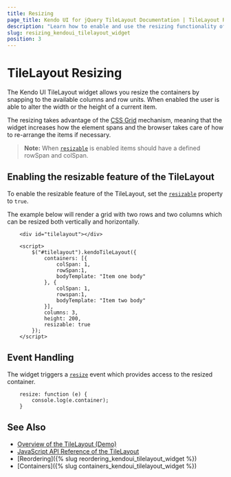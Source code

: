 ```yaml
---
title: Resizing
page_title: Kendo UI for jQuery TileLayout Documentation | TileLayout Resizing
description: "Learn how to enable and use the resizing functionality of the Kendo UI for jQuery TileLayout."
slug: resizing_kendoui_tilelayout_widget
position: 3
---
```


# TileLayout Resizing

The Kendo UI TileLayout widget allows you resize the containers by snapping to the available columns and row units. When enabled the user is able to alter the width or the height of а current item. 

The resizing takes advantage of the [CSS Grid](https://css-tricks.com/snippets/css/complete-guide-grid/) mechanism, meaning that the widget increases how the element spans and the browser takes care of how to re-arrange the items if necessary.

> **Note:** When [`resizable`](/api/javascript/ui/tilelayout/configuration/resizable) is enabled items should have a defined rowSpan and colSpan.

## Enabling the resizable feature of the TileLayout

To enable the resizable feature of the TileLayout, set the [`resizable`](/api/javascript/ui/tilelayout/configuration/resizable) property to `true`.

The example below will render a grid with two rows and two columns which can be resized both vertically and horizontally.


```dojo
    <div id="tilelayout"></div>

    <script>
        $("#tilelayout").kendoTileLayout({
            containers: [{
                colSpan: 1,
                rowSpan:1,
                bodyTemplate: "Item one body"
            }, {
                colSpan: 1,
                rowspan:1,
                bodyTemplate: "Item two body"
            }],
            columns: 3,
            height: 200,
            resizable: true
        });
    </script>
```

## Event Handling

The widget triggers a [`resize`](/api/javascript/ui/tilelayout/events/resize) event which provides access to the resized container.

```
    resize: function (e) {
        console.log(e.container);
    }
```

## See Also

* [Overview of the TileLayout (Demo)](https://demos.telerik.com/kendo-ui/tilelayout/index)
* [JavaScript API Reference of the TileLayout](/api/javascript/ui/tilelayout)
* [Reordering]({% slug reordering_kendoui_tilelayout_widget %})
* [Containers]({% slug containers_kendoui_tilelayout_widget %})

